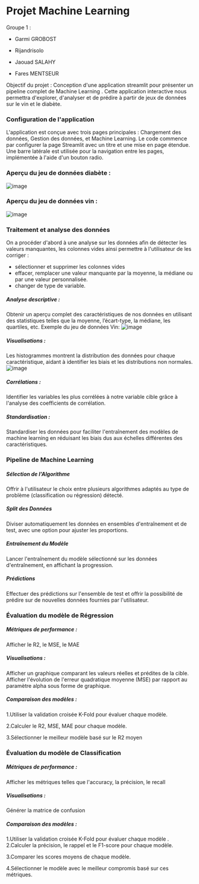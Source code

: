 # Projet Machine Learning

Groupe 1 :
- Garmi GROBOST

- Rijandrisolo

- Jaouad SALAHY

- Fares MENTSEUR

Objectif du projet : 
Conception d'une application streamlit pour présenter un pipeline complet de Machine Learning . Cette application interactive nous permettra d'explorer, d'analyser et de prédire à partir de jeux de données sur le vin et le diabète.

### Configuration de l'application 
L'application est conçue avec trois pages principales : Chargement des données, Gestion des données, et Machine Learning.
Le code commence par configurer la page Streamlit avec un titre et une mise en page étendue. Une barre latérale est utilisée pour la navigation entre les pages, implémentée à l'aide d'un bouton radio.
### Aperçu du jeu de données diabète :
![image](https://github.com/diginamic-formation/projet-machine-learning/assets/75080561/fe9bf587-2e2e-45b5-9c06-98f4f35b8dac)

### Aperçu du jeu de données vin :
![image](https://github.com/diginamic-formation/projet-machine-learning/assets/75080561/ccf14973-c13e-4694-a26c-a2fda2fdce19)

### Traitement et analyse des données 
On a procéder d'abord à une analyse sur les données afin de détecter les valeurs manquantes, les colonnes vides ainsi permettre à l'utilisateur de les corriger : 

 -  sélectionner et supprimer les colonnes vides
 - effacer, remplacer une valeur manquante par la moyenne, la médiane ou par une valeur personnalisée. 
 - changer de type de variable.
 #####  Analyse descriptive : 
Obtenir un aperçu complet des caractéristiques de nos données en utilisant des statistiques telles que la moyenne, l’écart-type, la médiane, les quartiles, etc.
Exemple du jeu de données Vin:
![image](https://github.com/diginamic-formation/projet-machine-learning/assets/75080561/dd4b2060-6cbb-4504-bc0e-b5d485654462)

##### Visualisations :
Les histogrammes montrent la distribution des données pour chaque caractéristique, aidant à identifier les biais et les distributions non normales.
![image](https://github.com/diginamic-formation/projet-machine-learning/assets/75080561/b8e73afa-993c-4c88-a4ea-66286edad574)

##### Corrélations :
Identifier les variables les plus corrélées à notre variable cible grâce à l'analyse des coefficients de corrélation.
##### Standardisation :
Standardiser les données pour faciliter l'entraînement des modèles de machine learning en réduisant les biais dus aux échelles différentes des caractéristiques.
### Pipeline de Machine Learning
##### Sélection de l'Algorithme
Offrir à l'utilisateur le choix entre plusieurs algorithmes adaptés au type de problème (classification ou régression) détecté.
##### Split des Données
Diviser automatiquement les données en ensembles d'entraînement et de test, avec une option pour ajuster les proportions.
##### Entraînement du Modèle
Lancer l'entraînement du modèle sélectionné sur les données d'entraînement, en affichant la progression.
##### Prédictions
Effectuer des prédictions sur l'ensemble de test et offrir la possibilité de prédire sur de nouvelles données fournies par l'utilisateur.
### Évaluation du modèle de Régression
##### Métriques de performance :
Afficher le R2, le MSE, le MAE
##### Visualisations :
Afficher un graphique comparant les valeurs réelles et prédites de la cible.
Afficher l'évolution de l'erreur quadratique moyenne (MSE) par rapport au paramètre alpha sous forme de graphique.
##### Comparaison des modèles :
1.Utiliser la validation croisée K-Fold pour évaluer chaque modèle.

2.Calculer le R2, MSE, MAE pour chaque modèle.

3.Sélectionner le meilleur modèle basé sur le R2 moyen
### Évaluation du modèle de Classification
##### Métriques de performance :
Afficher les métriques telles que l'accuracy, la précision, le recall
##### Visualisations :
Générer la matrice de confusion
##### Comparaison des modèles :
1.Utiliser la validation croisée K-Fold pour évaluer chaque modèle
.
2.Calculer la précision, le rappel et le F1-score pour chaque modèle.

3.Comparer les scores moyens de chaque modèle.

4.Sélectionner le modèle avec le meilleur compromis basé sur ces métriques.
